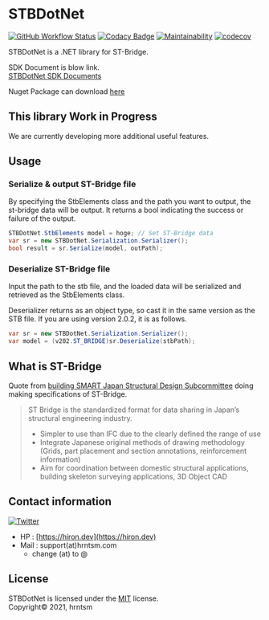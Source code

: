 # STBDotNet

[![GitHub Workflow Status](https://img.shields.io/github/workflow/status/hrntsm/STBDotNet/.NET%20Core)](https://github.com/hrntsm/STBDotNet/actions?query=workflow%3A%22.NET+Core%22)
[![Codacy Badge](https://app.codacy.com/project/badge/Grade/9d82da70572843968d00f39295c8125d)](https://www.codacy.com/gh/hrntsm/STBDotNet/dashboard?utm_source=github.com&utm_medium=referral&utm_content=hrntsm/STBDotNet&utm_campaign=Badge_Grade)
[![Maintainability](https://api.codeclimate.com/v1/badges/500f11fa2a460e5d5c62/maintainability)](https://codeclimate.com/github/hrntsm/STBDotNet/maintainability)
[![codecov](https://codecov.io/gh/hrntsm/STBDotNet/branch/develop/graph/badge.svg?token=SMTSZSDXVL)](https://codecov.io/gh/hrntsm/STBDotNet)

STBDotNet is a .NET library for ST-Bridge.

SDK Document is blow link.  
[STBDotNet SDK Documents](https://hiron.dev/STBDotNet/docs/index.html)

Nuget Package can download [here](https://www.nuget.org/packages/STBDotNet/)

## This library Work in Progress

We are currently developing more additional useful features.

## Usage

### Serialize & output ST-Bridge file

By specifying the StbElements class and the path you want to output, the st-bridge data will be output.
It returns a bool indicating the success or failure of the output.

```cs
STBDotNet.StbElements model = hoge; // Set ST-Bridge data
var sr = new STBDotNet.Serialization.Serializer();
bool result = sr.Serialize(model, outPath);
```

### Deserialize ST-Bridge file

Input the path to the stb file, and the loaded data will be serialized and retrieved as the StbElements class.

Deserializer returns as an object type, so cast it in the same version as the STB file.
If you are using version 2.0.2, it is as follows.

```cs
var sr = new STBDotNet.Serialization.Serializer();
var model = (v202.ST_BRIDGE)sr.Deserialize(stbPath);
```

## What is ST-Bridge

Quote from [building SMART Japan Structural Design Subcommittee](https://en.building-smart.or.jp/meeting/buildall/structural-design/) doing making specifications of ST-Bridge.

> ST Bridge is the standardized format for data sharing in Japan’s structural engineering industry.
>
> - Simpler to use than IFC due to the clearly defined the range of use
> - Integrate Japanese original methods of drawing methodology (Grids, part placement and section annotations, reinforcement information)
> - Aim for coordination between domestic structural applications, building skeleton surveying applications, 3D Object CAD

## Contact information

[![Twitter](https://img.shields.io/twitter/follow/hiron_rgkr?style=social)](https://twitter.com/hiron_rgkr)

- HP : [https://hiron.dev](https://hiron.dev)
- Mail : support(at)hrntsm.com
  - change (at) to @

## License

STBDotNet is licensed under the [MIT](https://github.com/hrntsm/STBDotNet/blob/main/LICENSE) license.  
Copyright© 2021, hrntsm

